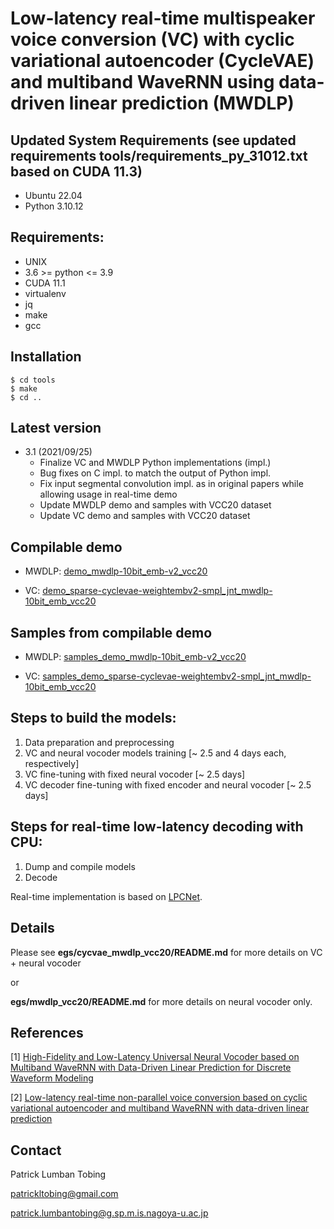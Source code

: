 # Low-latency real-time multispeaker voice conversion (VC) with cyclic variational autoencoder (CycleVAE) and multiband WaveRNN using data-driven linear prediction (MWDLP)


## Updated System Requirements (see updated requirements tools/requirements_py_31012.txt based on CUDA 11.3)
- Ubuntu 22.04
- Python 3.10.12


## Requirements:
- UNIX
- 3.6 >= python <= 3.9
- CUDA 11.1
- virtualenv
- jq
- make
- gcc


## Installation
```
$ cd tools
$ make
$ cd ..
```


## Latest version
- 3.1 (2021/09/25)
    - Finalize VC and MWDLP Python implementations (impl.)
    - Bug fixes on C impl. to match the output of Python impl.
    - Fix input segmental convolution impl. as in original papers while allowing usage in real-time demo
    - Update MWDLP demo and samples with VCC20 dataset
    - Update VC demo and samples with VCC20 dataset


## Compilable demo

- MWDLP: [demo_mwdlp-10bit_emb-v2_vcc20](https://drive.google.com/file/d/1hR7N-iCSUMNx9P-pDVxftGIIKLLyXsnt/view?usp=sharing)

- VC: [demo_sparse-cyclevae-weightembv2-smpl_jnt_mwdlp-10bit_emb_vcc20](https://drive.google.com/file/d/1LtuQmnUP45iWoREbPK0vBTdu2tDZKYeT/view?usp=sharing)


## Samples from compilable demo

- MWDLP: [samples_demo_mwdlp-10bit_emb-v2_vcc20](https://drive.google.com/drive/folders/1by_BO-fkeouDgTZBWEeu6EnzaX8UgHL8?usp=sharing)

- VC: [samples_demo_sparse-cyclevae-weightembv2-smpl_jnt_mwdlp-10bit_emb_vcc20](https://drive.google.com/drive/folders/1PanNaqsOccCImHECywzsaX6mFwausznz?usp=sharing)


## Steps to build the models:
1. Data preparation and preprocessing
2. VC and neural vocoder models training [~ 2.5 and 4 days each, respectively]
3. VC fine-tuning with fixed neural vocoder [~ 2.5 days]
4. VC decoder fine-tuning with fixed encoder and neural vocoder [~ 2.5 days]


## Steps for real-time low-latency decoding with CPU:
1. Dump and compile models
2. Decode

Real-time implementation is based on [LPCNet](https://github.com/mozilla/LPCNet/).


## Details

Please see **egs/cycvae_mwdlp_vcc20/README.md** for more details on VC + neural vocoder

or

**egs/mwdlp_vcc20/README.md** for more details on neural vocoder only.


## References

[1] [High-Fidelity and Low-Latency Universal Neural Vocoder based on Multiband WaveRNN with Data-Driven Linear Prediction for Discrete Waveform Modeling](https://arxiv.org/abs/2105.09856.pdf)

[2] [Low-latency real-time non-parallel voice conversion based on cyclic variational autoencoder and multiband WaveRNN with data-driven linear prediction](https://arxiv.org/pdf/2105.09858.pdf)


## Contact

Patrick Lumban Tobing

patrickltobing@gmail.com

patrick.lumbantobing@g.sp.m.is.nagoya-u.ac.jp
